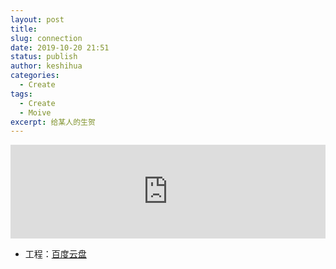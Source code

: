 ```yaml
---
layout: post
title:
slug: connection
date: 2019-10-20 21:51
status: publish
author: keshihua
categories: 
  - Create
tags:
  - Create
  - Moive
excerpt: 给某人的生贺
---
```


<iframe id="spkj" src="https://player.bilibili.com/player.html?aid=68785738&cid=119208968&page=1&high_quality=1" scrolling="no" border="0" frameborder="no" framespacing="0" allowfullscreen="true" width=100%> </iframe>

<script type="text/javascript">  
document.getElementById("spkj").style.height=document.getElementById("spkj").scrollWidth*0.76+"px";
</script>

- 工程：[百度云盘][1]

  [1]: https://pan.baidu.com/s/1AuHXYEbW5a8XsPeK9daZSw